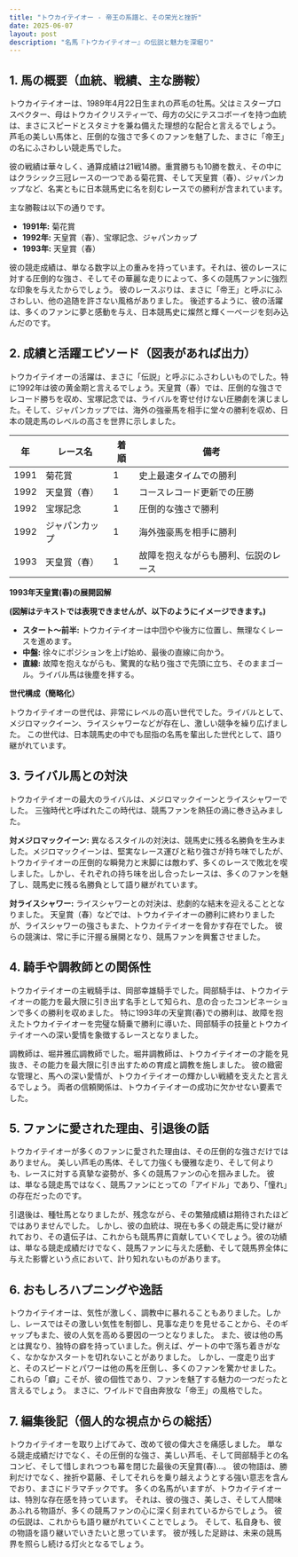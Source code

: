 ```yaml
---
title: "トウカイテイオー - 帝王の系譜と、その栄光と挫折"
date: 2025-06-07
layout: post
description: "名馬『トウカイテイオー』の伝説と魅力を深堀り"
---
```


## 1. 馬の概要（血統、戦績、主な勝鞍）

トウカイテイオーは、1989年4月22日生まれの芦毛の牡馬。父はミスタープロスペクター、母はトウカイクリスティーで、母方の父にテスコボーイを持つ血統は、まさにスピードとスタミナを兼ね備えた理想的な配合と言えるでしょう。  芦毛の美しい馬体と、圧倒的な強さで多くのファンを魅了した、まさに「帝王」の名にふさわしい競走馬でした。

彼の戦績は華々しく、通算成績は21戦14勝。重賞勝ちも10勝を数え、その中にはクラシック三冠レースの一つである菊花賞、そして天皇賞（春）、ジャパンカップなど、名実ともに日本競馬史に名を刻むレースでの勝利が含まれています。

主な勝鞍は以下の通りです。

* **1991年:** 菊花賞
* **1992年:** 天皇賞（春）、宝塚記念、ジャパンカップ
* **1993年:** 天皇賞（春）


彼の競走成績は、単なる数字以上の重みを持っています。それは、彼のレースに対する圧倒的な強さ、そしてその華麗な走りによって、多くの競馬ファンに強烈な印象を与えたからでしょう。  彼のレースぶりは、まさに「帝王」と呼ぶにふさわしい、他の追随を許さない風格がありました。  後述するように、彼の活躍は、多くのファンに夢と感動を与え、日本競馬史に燦然と輝く一ページを刻み込んだのです。


## 2. 成績と活躍エピソード（図表があれば出力）

トウカイテイオーの活躍は、まさに「伝説」と呼ぶにふさわしいものでした。特に1992年は彼の黄金期と言えるでしょう。天皇賞（春）では、圧倒的な強さでレコード勝ちを収め、宝塚記念では、ライバルを寄せ付けない圧勝劇を演じました。そして、ジャパンカップでは、海外の強豪馬を相手に堂々の勝利を収め、日本の競走馬のレベルの高さを世界に示しました。

| 年 | レース名           | 着順 | 備考                                 |
|---|--------------------|-----|--------------------------------------|
| 1991 | 菊花賞             | 1   | 史上最速タイムでの勝利                 |
| 1992 | 天皇賞（春）       | 1   | コースレコード更新での圧勝             |
| 1992 | 宝塚記念           | 1   | 圧倒的な強さで勝利                     |
| 1992 | ジャパンカップ      | 1   | 海外強豪馬を相手に勝利                 |
| 1993 | 天皇賞（春）       | 1   | 故障を抱えながらも勝利、伝説のレース |


**1993年天皇賞(春)の展開図解**

**(図解はテキストでは表現できませんが、以下のようにイメージできます。)**

* **スタート～前半:**  トウカイテイオーは中団やや後方に位置し、無理なくレースを進めます。
* **中盤:**  徐々にポジションを上げ始め、最後の直線に向かう。
* **直線:**  故障を抱えながらも、驚異的な粘り強さで先頭に立ち、そのままゴール。ライバル馬は後塵を拝する。


**世代構成（簡略化）**

トウカイテイオーの世代は、非常にレベルの高い世代でした。ライバルとして、メジロマックイーン、ライスシャワーなどが存在し、激しい競争を繰り広げました。  この世代は、日本競馬史の中でも屈指の名馬を輩出した世代として、語り継がれています。


## 3. ライバル馬との対決

トウカイテイオーの最大のライバルは、メジロマックイーンとライスシャワーでした。  三強時代と呼ばれたこの時代は、競馬ファンを熱狂の渦に巻き込みました。

**対メジロマックイーン:**  異なるスタイルの対決は、競馬史に残る名勝負を生みました。メジロマックイーンは、堅実なレース運びと粘り強さが持ち味でしたが、トウカイテイオーの圧倒的な瞬発力と末脚には敵わず、多くのレースで敗北を喫しました。しかし、それぞれの持ち味を出し合ったレースは、多くのファンを魅了し、競馬史に残る名勝負として語り継がれています。

**対ライスシャワー:**  ライスシャワーとの対決は、悲劇的な結末を迎えることとなりました。 天皇賞（春）などでは、トウカイテイオーの勝利に終わりましたが、ライスシャワーの強さもまた、トウカイテイオーを脅かす存在でした。  彼らの競演は、常に手に汗握る展開となり、競馬ファンを興奮させました。


## 4. 騎手や調教師との関係性

トウカイテイオーの主戦騎手は、岡部幸雄騎手でした。岡部騎手は、トウカイテイオーの能力を最大限に引き出す名手として知られ、息の合ったコンビネーションで多くの勝利を収めました。  特に1993年の天皇賞(春)での勝利は、故障を抱えたトウカイテイオーを完璧な騎乗で勝利に導いた、岡部騎手の技量とトウカイテイオーへの深い愛情を象徴するレースとなりました。

調教師は、堀井雅広調教師でした。堀井調教師は、トウカイテイオーの才能を見抜き、その能力を最大限に引き出すための育成と調教を施しました。  彼の緻密な管理と、馬への深い愛情が、トウカイテイオーの輝かしい戦績を支えたと言えるでしょう。  両者の信頼関係は、トウカイテイオーの成功に欠かせない要素でした。


## 5. ファンに愛された理由、引退後の話

トウカイテイオーが多くのファンに愛された理由は、その圧倒的な強さだけではありません。  美しい芦毛の馬体、そして力強くも優雅な走り、そして何よりも、レースに対する真摯な姿勢が、多くの競馬ファンの心を掴みました。  彼は、単なる競走馬ではなく、競馬ファンにとっての「アイドル」であり、「憧れ」の存在だったのです。

引退後は、種牡馬となりましたが、残念ながら、その繁殖成績は期待されたほどではありませんでした。  しかし、彼の血統は、現在も多くの競走馬に受け継がれており、その遺伝子は、これからも競馬界に貢献していくでしょう。彼の功績は、単なる競走成績だけでなく、競馬ファンに与えた感動、そして競馬界全体に与えた影響という点において、計り知れないものがあります。


## 6. おもしろハプニングや逸話

トウカイテイオーは、気性が激しく、調教中に暴れることもありました。しかし、レースではその激しい気性を制御し、見事な走りを見せることから、そのギャップもまた、彼の人気を高める要因の一つとなりました。  また、彼は他の馬とは異なり、独特の癖を持っていました。例えば、ゲートの中で落ち着きがなく、なかなかスタートを切れないことがありました。  しかし、一度走り出すと、そのスピードとパワーは他の馬を圧倒し、多くのファンを驚かせました。  これらの「癖」こそが、彼の個性であり、ファンを魅了する魅力の一つだったと言えるでしょう。  まさに、ワイルドで自由奔放な「帝王」の風格でした。


## 7. 編集後記（個人的な視点からの総括）

トウカイテイオーを取り上げてみて、改めて彼の偉大さを痛感しました。  単なる競走成績だけでなく、その圧倒的な強さ、美しい芦毛、そして岡部騎手との名コンビ、そして惜しまれつつも幕を閉じた最後の天皇賞(春)…。  彼の物語は、勝利だけでなく、挫折や葛藤、そしてそれらを乗り越えようとする強い意志を含んでおり、まさにドラマチックです。  多くの名馬がいますが、トウカイテイオーは、特別な存在感を持っています。  それは、彼の強さ、美しさ、そして人間味あふれる物語が、多くの競馬ファンの心に深く刻まれているからでしょう。  彼の伝説は、これからも語り継がれていくことでしょう。  そして、私自身も、彼の物語を語り継いでいきたいと思っています。  彼が残した足跡は、未来の競馬界を照らし続ける灯火となるでしょう。
